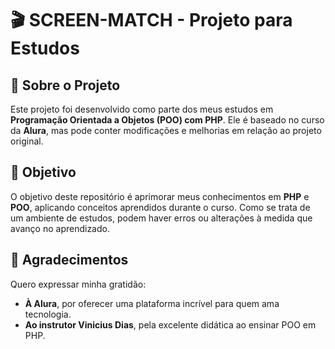 # 🎬 SCREEN-MATCH - Projeto para Estudos  

## 📌 Sobre o Projeto  
Este projeto foi desenvolvido como parte dos meus estudos em **Programação Orientada a Objetos (POO) com PHP**. Ele é baseado no curso da **Alura**, mas pode conter modificações e melhorias em relação ao projeto original.  

## 🚀 Objetivo  
O objetivo deste repositório é aprimorar meus conhecimentos em **PHP** e **POO**, aplicando conceitos aprendidos durante o curso. Como se trata de um ambiente de estudos, podem haver erros ou alterações à medida que avanço no aprendizado.  

## 🙏 Agradecimentos  
Quero expressar minha gratidão:  
- **À Alura**, por oferecer uma plataforma incrível para quem ama tecnologia.  
- **Ao instrutor Vinicius Dias**, pela excelente didática ao ensinar POO em PHP.  
